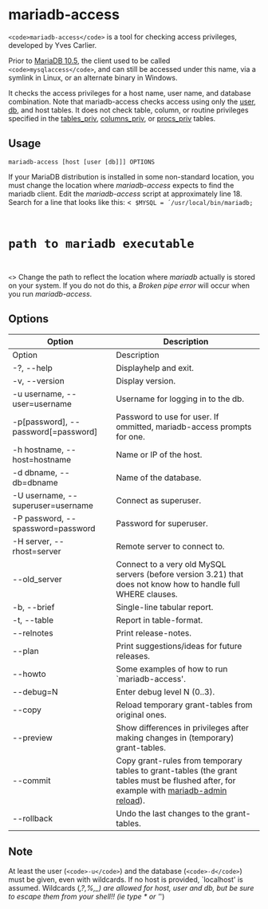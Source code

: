 
# mariadb-access

`<code>mariadb-access</code>` is a tool for checking access privileges, developed by Yves Carlier.


Prior to [MariaDB 10.5](../../release-notes/mariadb-community-server/what-is-mariadb-105.md), the client used to be called `<code>mysqlaccess</code>`, and can still be accessed under this name, via a symlink in Linux, or an alternate binary in Windows.


It checks the access privileges for a host name, user name, and database combination. Note that mariadb-access checks access using only the [user](../reference/sql-statements-and-structure/sql-statements/administrative-sql-statements/system-tables/the-mysql-database-tables/mysql-user-table.md), [db](../reference/sql-statements-and-structure/sql-statements/administrative-sql-statements/system-tables/the-mysql-database-tables/mysql-db-table.md), and host tables. It does not check table, column, or routine privileges specified in the [tables_priv](../reference/sql-statements-and-structure/sql-statements/administrative-sql-statements/system-tables/the-mysql-database-tables/mysql-tables_priv-table.md), [columns_priv](../reference/sql-statements-and-structure/sql-statements/administrative-sql-statements/system-tables/the-mysql-database-tables/mysql-columns_priv-table.md), or [procs_priv](../reference/sql-statements-and-structure/sql-statements/administrative-sql-statements/system-tables/the-mysql-database-tables/mysql-procs_priv-table.md) tables.


## Usage


```
mariadb-access [host [user [db]]] OPTIONS
```

If your MariaDB distribution is installed in some non-standard location, you must change the location where *mariadb-access* expects to find the mariadb client. Edit the *mariadb-access* script at approximately line 18. Search for a line that looks like this:
<<code>
$MYSQL = ´/usr/local/bin/mariadb; 

# path to mariadb executable

<</code>>
Change the path to reflect the location where *mariadb* actually is stored on your system. If you do not do this, a *Broken pipe error* will occur when you run *mariadb-access*.


## Options



| Option | Description |
| --- | --- |
| Option | Description |
| -?, --help | Displayhelp and exit. |
| -v, --version | Display version. |
| -u username, --user=username | Username for logging in to the db. |
| -p[password], --password[=password] | Password to use for user. If ommitted, mariadb-access prompts for one. |
| -h hostname, --host=hostname | Name or IP of the host. |
| -d dbname, --db=dbname | Name of the database. |
| -U username, --superuser=username | Connect as superuser. |
| -P password, --spassword=password | Password for superuser. |
| -H server, --rhost=server | Remote server to connect to. |
| --old_server | Connect to a very old MySQL servers (before version 3.21) that does not know how to handle full WHERE clauses. |
| -b, --brief | Single-line tabular report. |
| -t, --table | Report in table-format. |
| --relnotes | Print release-notes. |
| --plan | Print suggestions/ideas for future releases. |
| --howto | Some examples of how to run `mariadb-access'. |
| --debug=N | Enter debug level N (0..3). |
| --copy | Reload temporary grant-tables from original ones. |
| --preview | Show differences in privileges after making changes in (temporary) grant-tables. |
| --commit | Copy grant-rules from temporary tables to grant-tables (the grant tables must be flushed after, for example with [mariadb-admin reload](mariadb-admin.md)). |
| --rollback | Undo the last changes to the grant-tables. |



## Note


At least the user (`<code>-u</code>`) and the database (`<code>-d</code>`) must be given, even with wildcards. If no host is provided, `localhost' is assumed. Wildcards (*,?,%,_) are allowed for *host*, *user* and *db*, but be sure to escape them from your shell!! (ie type \* or '*')

